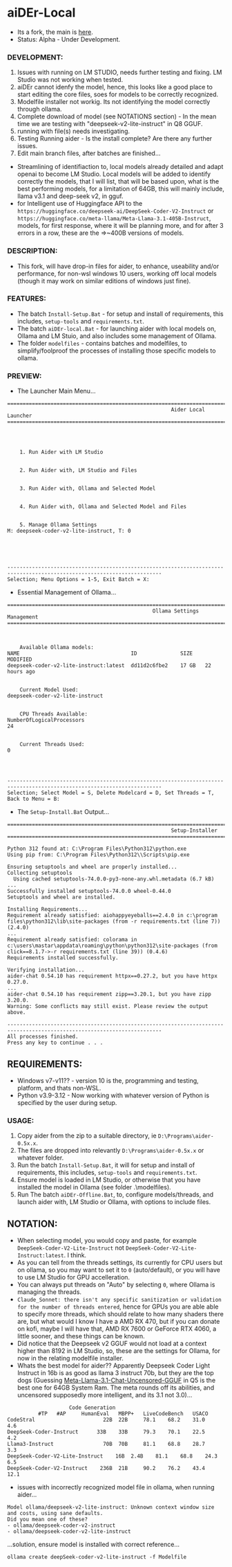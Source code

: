# aiDEr-Local
- Its a fork, the main is [here](https://aider.chat/).
- Status: Alpha - Under Development.

### DEVELOPMENT:
1. Issues with running on LM STUDIO, needs further testing and fixing. LM Studio was not working when tested.
2. aiDEr cannot idenfy the model, hence, this looks like a good place to start editing the core files, soes for models to be correctly recognized.
2. Modelfile installer not workig. Its not identifying the model correctly through ollama.
3. Complete download of model (see NOTATIONS section) - In the mean time we are testing with "deepseek-v2-lite-instruct" in Q8 GGUF. 
4. running with file(s) needs investigating.
4. Testing Running aider - Is the install complete? Are there any further issues.
4. Edit main branch files, after batches are finished...
- Streamlining of identifiaction to, local models already detailed and adapt openai to become LM Studio. Local models will be added to identify correctly the models, that I will list, that will be based upon, what is the best performing models, for a limitation of 64GB, this will mainly include, llama v3.1 and deep-seek v2, in gguf.
- for Intelligent use of Huggingface API to the  `https://huggingface.co/deepseek-ai/DeepSeek-Coder-V2-Instruct` or `https://huggingface.co/meta-llama/Meta-Llama-3.1-405B-Instruct`, models, for first response, where it will be planning more, and for after 3 errors in a row, these are the =>~400B versions of models.

### DESCRIPTION:
- This fork, will have drop-in files for aider, to enhance, useability and/or performance, for non-wsl windows 10 users, working off local models (though it may work on similar editions of windows just fine). 

### FEATURES:
- The batch `Install-Setup.Bat` - for setup and install of requirements, this includes, `setup-tools` and `requirements.txt`.
- The batch `aiDEr-local.Bat` - for launching aider with local models on, Ollama and LM Stuio, and also includes some management of Ollama.
- The folder `modelfiles` - contains batches and modelfiles, to simplify/foolproof the processes of installing those specific models to ollama. 

### PREVIEW:
- The Launcher Main Menu...
```
========================================================================================================================
                                                     Aider Local Launcher
========================================================================================================================




    1. Run Aider with LM Studio


    2. Run Aider with, LM Studio and Files


    3. Run Aider with, Ollama and Selected Model


    4. Run Aider with, Ollama and Selected Model and Files


    5. Manage Ollama Settings
M: deepseek-coder-v2-lite-instruct, T: 0





------------------------------------------------------------------------------------------------------------------------
Selection; Menu Options = 1-5, Exit Batch = X:
```
- Essential Management of Ollama...
```
========================================================================================================================
                                               Ollama Settings Management
========================================================================================================================



    Available Ollama models:
NAME                                    ID              SIZE    MODIFIED
deepseek-coder-v2-lite-instruct:latest  dd11d2c6fbe2    17 GB   22 hours ago


    Current Model Used:
deepseek-coder-v2-lite-instruct


    CPU Threads Available:
NumberOfLogicalProcessors
24


    Current Threads Used:
0




------------------------------------------------------------------------------------------------------------------------
Selection; Select Model = S, Delete Modelcard = D, Set Threads = T, Back to Menu = B:

```
- The `Setup-Install.Bat` Output...
```
========================================================================================================================
                                                     Setup-Installer
========================================================================================================================

Python 312 found at: C:\Program Files\Python312\python.exe
Using pip from: C:\Program Files\Python312\\Scripts\pip.exe

Ensuring setuptools and wheel are properly installed...
Collecting setuptools
  Using cached setuptools-74.0.0-py3-none-any.whl.metadata (6.7 kB)
...
Successfully installed setuptools-74.0.0 wheel-0.44.0
Setuptools and wheel are installed.

Installing Requirements...
Requirement already satisfied: aiohappyeyeballs==2.4.0 in c:\program files\python312\lib\site-packages (from -r requirements.txt (line 7)) (2.4.0)
...
Requirement already satisfied: colorama in c:\users\mastar\appdata\roaming\python\python312\site-packages (from click==8.1.7->-r requirements.txt (line 39)) (0.4.6)
Requirements installed successfully.

Verifying installation...
aider-chat 0.54.10 has requirement httpx==0.27.2, but you have httpx 0.27.0.
...
aider-chat 0.54.10 has requirement zipp==3.20.1, but you have zipp 3.20.0.
Warning: Some conflicts may still exist. Please review the output above.

------------------------------------------------------------------------------------------------------------------------
All processes finished.
Press any key to continue . . .
```

## REQUIREMENTS:
- Windows v7-v11?? - version 10 is the, programming and testing, platform, and thats non-WSL.
- Python v3.9-3.12 - Now working with whatever version of Python is specified by the user during setup.

### USAGE:
1. Copy aider from the zip to a suitable directory, ie `D:\Programs\aider-0.5x.x`.
2. The files are dropped into relevantly `D:\Programs\aider-0.5x.x` or whatever folder. 
3. Run the batch `Install-Setup.Bat`, it will for setup and install of requirements, this includes, `setup-tools` and `requirements.txt`.
4. Ensure model is loaded in LM Studio, or otherwise that you have installed the model in Ollama (see folder .\modelfiles). 
5. Run The batch `aiDEr-Offline.Bat`, to, configure models/threads, and launch aider with, LM Studio or Ollama, with options to include files.

## NOTATION:
- When selecting model, you would copy and paste, for example `DeepSeek-Coder-V2-Lite-Instruct` not `DeepSeek-Coder-V2-Lite-Instruct:latest`. I think.
- As you can tell from the threads settings, its currently for CPU users but on ollama, so you may want to set it to `0` (auto/default), or you will have to use LM Studio for GPU accelleration.
- You can always put threads on "Auto" by selecting `0`, where Ollama is managing the threads.
- `Claude_Sonnet: there isn't any specific sanitization or validation for the number of threads entered`, hence for GPUs you are able able to specify more threads, which should relate to how many shaders there are, but what would I know I have a AMD RX 470, but if you can donate on kofi, maybe I will have that, AMD RX 7600 or GeForce RTX 4060, a little sooner, and these things can be known.
- Did notice that the Deepseek v2 GGUF would not load at a context higher than 8192 in LM Studio, so, these are the settings for Ollama, for now in the relating modelfile installer.
- Whats the best model for aider?? Apparently Deepseek Coder Light Instruct in 16b is as good as llama 3 instruct 70b, but they are the top dogs (Guessing [Meta-Llama-3.1-Chat-Uncensored-GGUF](https://huggingface.co/mradermacher/Meta-Llama-3.1-Chat-Uncensored-GGUF) in Q5 is the best one for 64GB System Ram. The meta rounds off its abilities, and uncensored supposedly more intelligent, and its 3.1 not 3.0)... 
```
                    Code Generation
          #TP 	#AP 	HumanEval 	MBPP+ 	LiveCodeBench 	USACO							
CodeStral                      22B 	22B 	78.1 	68.2 	31.0 	4.6
DeepSeek-Coder-Instruct      33B 	33B 	79.3 	70.1 	22.5 	4.2
Llama3-Instruct                70B 	70B 	81.1 	68.8 	28.7 	3.3
DeepSeek-Coder-V2-Lite-Instruct    16B 	2.4B 	81.1 	68.8 	24.3 	6.5
DeepSeek-Coder-V2-Instruct    236B 	21B 	90.2 	76.2 	43.4 	12.1
```
- issues with incorrectly recognized model file in ollama, when running aider...
```
Model ollama/deepseek-v2-lite-instruct: Unknown context window size and costs, using sane defaults.
Did you mean one of these?
- ollama/deepseek-coder-v2-instruct
- ollama/deepseek-coder-v2-lite-instruct
```
...solution, ensure model is installed with correct reference...
```
ollama create deepSeek-coder-v2-lite-instruct -f Modelfile
```
